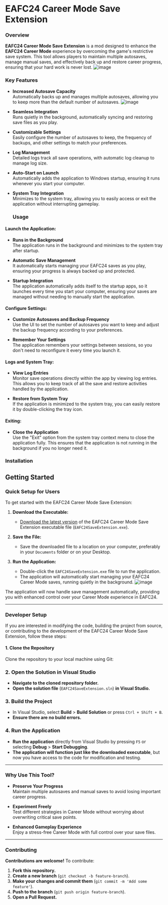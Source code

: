# **EAFC24 Career Mode Save Extension**

### **Overview**

**EAFC24 Career Mode Save Extension** is a mod designed to enhance the **EAFC24 Career Mode** experience by overcoming the game's restrictive save system. This tool allows players to maintain multiple autosaves, manage manual saves, and effectively back up and restore career progress, ensuring that your hard work is never lost.
![image](https://github.com/user-attachments/assets/7b43fdc2-cc75-4281-b27e-6cf9fa070fea)

### **Key Features**

- **Increased Autosave Capacity**  
  Automatically backs up and manages multiple autosaves, allowing you to keep more than the default number of autosaves.
![image](https://github.com/user-attachments/assets/71dfb335-65c4-402d-af41-6eed8b3728ce)

- **Seamless Integration**  
  Runs quietly in the background, automatically syncing and restoring save files as you play.

- **Customizable Settings**  
  Easily configure the number of autosaves to keep, the frequency of backups, and other settings to match your preferences.

- **Log Management**  
  Detailed logs track all save operations, with automatic log cleanup to manage log size.

- **Auto-Start on Launch**  
  Automatically adds the application to Windows startup, ensuring it runs whenever you start your computer.

- **System Tray Integration**  
  Minimizes to the system tray, allowing you to easily access or exit the application without interrupting gameplay.

  ### **Usage**

#### **Launch the Application:**

- **Runs in the Background**  
  The application runs in the background and minimizes to the system tray after startup.

- **Automatic Save Management**  
  It automatically starts managing your EAFC24 saves as you play, ensuring your progress is always backed up and protected.

- **Startup Integration**  
  The application automatically adds itself to the startup apps, so it launches every time you start your computer, ensuring your saves are managed without needing to manually start the application.

#### **Configure Settings:**

- **Customize Autosaves and Backup Frequency**  
  Use the UI to set the number of autosaves you want to keep and adjust the backup frequency according to your preferences.

- **Remember Your Settings**  
  The application remembers your settings between sessions, so you don't need to reconfigure it every time you launch it.

#### **Logs and System Tray:**

- **View Log Entries**  
  Monitor save operations directly within the app by viewing log entries. This allows you to keep track of all the save and restore activities handled by the application.

- **Restore from System Tray**  
  If the application is minimized to the system tray, you can easily restore it by double-clicking the tray icon.

#### **Exiting:**

- **Close the Application**  
  Use the "Exit" option from the system tray context menu to close the application fully. This ensures that the application is not running in the background if you no longer need it.


### **Installation**

## **Getting Started**

### **Quick Setup for Users**

To get started with the EAFC24 Career Mode Save Extension:

1. **Download the Executable:**
   - [Download the latest version](#) of the EAFC24 Career Mode Save Extension executable file (`EAFC24SaveExtension.exe`).

2. **Save the File:**
   - Save the downloaded file to a location on your computer, preferably in your `Documents` folder or on your Desktop.

3. **Run the Application:**
   - Double-click the `EAFC24SaveExtension.exe` file to run the application. 
   - The application will automatically start managing your EAFC24 Career Mode saves, running quietly in the background.
![image](https://github.com/user-attachments/assets/eee18278-d79b-442e-86d6-7e5e6e77283b)

The application will now handle save management automatically, providing you with enhanced control over your Career Mode experience in EAFC24.

---

### **Developer Setup**

If you are interested in modifying the code, building the project from source, or contributing to the development of the EAFC24 Career Mode Save Extension, follow these steps:

#### **1. Clone the Repository**

Clone the repository to your local machine using Git:

### **2. Open the Solution in Visual Studio**

- **Navigate to the cloned repository folder.**
- **Open the solution file** (`EAFC24SaveExtension.sln`) **in Visual Studio.**

### **3. Build the Project**

- In Visual Studio, select **Build** > **Build Solution** or press `Ctrl + Shift + B`.
- **Ensure there are no build errors.**

### **4. Run the Application**

- **Run the application** directly from Visual Studio by pressing `F5` or selecting **Debug** > **Start Debugging**.
- **The application will function just like the downloaded executable**, but now you have access to the code for modification and testing.

---

### **Why Use This Tool?**

- **Preserve Your Progress**  
  Maintain multiple autosaves and manual saves to avoid losing important career progress.

- **Experiment Freely**  
  Test different strategies in Career Mode without worrying about overwriting critical save points.

- **Enhanced Gameplay Experience**  
  Enjoy a stress-free Career Mode with full control over your save files.

---

### **Contributing**

**Contributions are welcome!** To contribute:

1. **Fork this repository.**
2. **Create a new branch** (`git checkout -b feature-branch`).
3. **Make your changes and commit them** (`git commit -m 'Add some feature'`).
4. **Push to the branch** (`git push origin feature-branch`).
5. **Open a Pull Request.**
